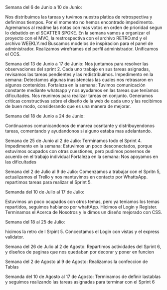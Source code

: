 Semana del 6 de Junio a 10 de Junio:

Nos distribuimos las tareas y tuvimos nuestra platica de retrospectiva y definimos tiempos.
Por el momento no hemos encontrado impedimento.
Agremamos al readme las notas con mas votos en orden de prioridad segun lo debatido en el SCATTER SPOKE.
En la semana vamos a organizar el proyecto con el MVC, la restrospectiva con el archivo RETRO.md y el archivo WEEKLY.md
Buscamos modelos de inspiracion para el panel de administrador.
Realizamos wireframes del perfil administrador. 
Unificamos el CCS.

Semana del 13 de Junio a 17 de Junio:
Nos juntamos para resolver las observaciones del sprint 2.
Cada uno trabajo en sus tareas asignadas, revisamos las tareas pendientes y las redistribuimos.
Impedimento en la semana: Detectamos algunas inasistencias las cuales nos retrasaron en algunos contenidos.
Fortaleza en la semana: Tuvimos comunicación constante mediante whatsapp y nos ayudamos en las tareas que teníamos dificultades. Nos reunimos para realizar tareas en conjunto.
Generamos criticas constructivas sobre el diseño de la web de cada uno y las recibimos de buen modo, considerando que es una manera de mejorar.

Semana del 18 de Junio a 24 de Junio:

Continuamos comunicandonos de manrea cosntante y distribuyendonos tareas, comentando y ayudandonos si alguno estaba mas adelantando.

Semana de 25 de Junio al 2 de Julio:
Terminamos todo el Sprint 4.
Impedimento en la semana: Estuvimos un poco desconectados, porque estuvimos ocupados con otras cuestiones, pero pudimos ponernos de acuerdo en el trabajo individual 
Fortaleza en la semana: Nos apoyamos en las dificultades

Semana del 2 de Julio al 9 de Julio:
Comenzamos a trabajar con el Spritn 5, actualizamos el Trello y nos mantuvimos en contacto por WhattsApp.
repartimos tareas para realizar el Sprint 5.

Semanda del 10 de Julio al 17 de Julio:

Estuvimos un poco ocupados con otros temas, pero ya teniamos los temas repartidos, seguimos hablanco por whattApp.
Hicimos el Login y Register.
Terminamos el Acerca de Nosotros y le dimos un diseño mejorado con CSS.


Semana del 18 al 25 de Julio:

hicimos la retro de l Srpint 5.
Concectamos el Login con vistas y el express validator.

Semana del 26 de Julio al 2 de Agosto:
Repartimos actividades del Sprint 6, y diseños de paginas que nos quedaban por decorar y poner en funcion

Semana del 2 de Agosto  al 9 de Agosto:
Realizamos la confeccion de Tablas

Semanda del 10 de Agosto al 17 de Agosto:
Terminamos de definir lastablas y seguimos realizando las tareas asignadas para terminar con el Sprint 6

